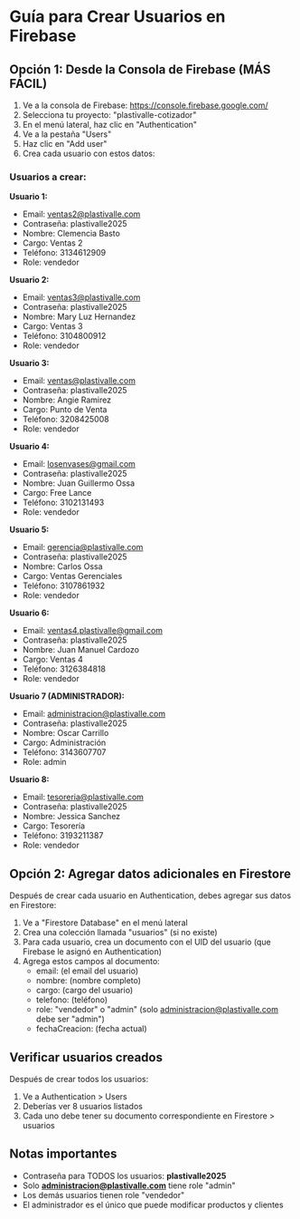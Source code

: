# Guía para Crear Usuarios en Firebase

## Opción 1: Desde la Consola de Firebase (MÁS FÁCIL)

1. Ve a la consola de Firebase: https://console.firebase.google.com/
2. Selecciona tu proyecto: "plastivalle-cotizador"
3. En el menú lateral, haz clic en "Authentication"
4. Ve a la pestaña "Users"
5. Haz clic en "Add user"
6. Crea cada usuario con estos datos:

### Usuarios a crear:

**Usuario 1:**
- Email: ventas2@plastivalle.com
- Contraseña: plastivalle2025
- Nombre: Clemencia Basto
- Cargo: Ventas 2
- Teléfono: 3134612909
- Role: vendedor

**Usuario 2:**
- Email: ventas3@plastivalle.com
- Contraseña: plastivalle2025
- Nombre: Mary Luz Hernandez
- Cargo: Ventas 3
- Teléfono: 3104800912
- Role: vendedor

**Usuario 3:**
- Email: ventas@plastivalle.com
- Contraseña: plastivalle2025
- Nombre: Angie Ramirez
- Cargo: Punto de Venta
- Teléfono: 3208425008
- Role: vendedor

**Usuario 4:**
- Email: losenvases@gmail.com
- Contraseña: plastivalle2025
- Nombre: Juan Guillermo Ossa
- Cargo: Free Lance
- Teléfono: 3102131493
- Role: vendedor

**Usuario 5:**
- Email: gerencia@plastivalle.com
- Contraseña: plastivalle2025
- Nombre: Carlos Ossa
- Cargo: Ventas Gerenciales
- Teléfono: 3107861932
- Role: vendedor

**Usuario 6:**
- Email: ventas4.plastivalle@gmail.com
- Contraseña: plastivalle2025
- Nombre: Juan Manuel Cardozo
- Cargo: Ventas 4
- Teléfono: 3126384818
- Role: vendedor

**Usuario 7 (ADMINISTRADOR):**
- Email: administracion@plastivalle.com
- Contraseña: plastivalle2025
- Nombre: Oscar Carrillo
- Cargo: Administración
- Teléfono: 3143607707
- Role: admin

**Usuario 8:**
- Email: tesoreria@plastivalle.com
- Contraseña: plastivalle2025
- Nombre: Jessica Sanchez
- Cargo: Tesorería
- Teléfono: 3193211387
- Role: vendedor

## Opción 2: Agregar datos adicionales en Firestore

Después de crear cada usuario en Authentication, debes agregar sus datos en Firestore:

1. Ve a "Firestore Database" en el menú lateral
2. Crea una colección llamada "usuarios" (si no existe)
3. Para cada usuario, crea un documento con el UID del usuario (que Firebase le asignó en Authentication)
4. Agrega estos campos al documento:
   - email: (el email del usuario)
   - nombre: (nombre completo)
   - cargo: (cargo del usuario)
   - telefono: (teléfono)
   - role: "vendedor" o "admin" (solo administracion@plastivalle.com debe ser "admin")
   - fechaCreacion: (fecha actual)

## Verificar usuarios creados

Después de crear todos los usuarios:
1. Ve a Authentication > Users
2. Deberías ver 8 usuarios listados
3. Cada uno debe tener su documento correspondiente en Firestore > usuarios

## Notas importantes

- Contraseña para TODOS los usuarios: **plastivalle2025**
- Solo **administracion@plastivalle.com** tiene role "admin"
- Los demás usuarios tienen role "vendedor"
- El administrador es el único que puede modificar productos y clientes
